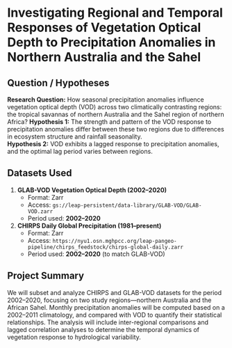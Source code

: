 # Investigating Regional and Temporal Responses of Vegetation Optical Depth to Precipitation Anomalies in Northern Australia and the Sahel

## Question / Hypotheses
**Research Question:** How seasonal precipitation anomalies influence vegetation optical depth (VOD) across two climatically contrasting regions: the tropical savannas of northern Australia and the Sahel region of northern Africa? 
**Hypothesis 1:** The strength and pattern of the VOD response to precipitation anomalies differ between these two regions due to differences in ecosystem structure and rainfall seasonality.  
**Hypothesis 2:** VOD exhibits a lagged response to precipitation anomalies, and the optimal lag period varies between regions.

## Datasets Used
1. **GLAB-VOD Vegetation Optical Depth (2002–2020)**  
   - Format: Zarr  
   - Access: `gs://leap-persistent/data-library/GLAB-VOD/GLAB-VOD.zarr`  
   - Period used: **2002–2020**
2. **CHIRPS Daily Global Precipitation (1981–present)**  
   - Format: Zarr  
   - Access: `https://nyu1.osn.mghpcc.org/leap-pangeo-pipeline/chirps_feedstock/chirps-global-daily.zarr`  
   - Period used: **2002–2020** (to match GLAB-VOD)

## Project Summary
We will subset and analyze CHIRPS and GLAB-VOD datasets for the period 2002–2020, focusing on two study regions—northern Australia and the African Sahel. Monthly precipitation anomalies will be computed based on a 2002–2011 climatology, and compared with VOD to quantify their statistical relationships. The analysis will include inter-regional comparisons and lagged correlation analyses to determine the temporal dynamics of vegetation response to hydrological variability.
